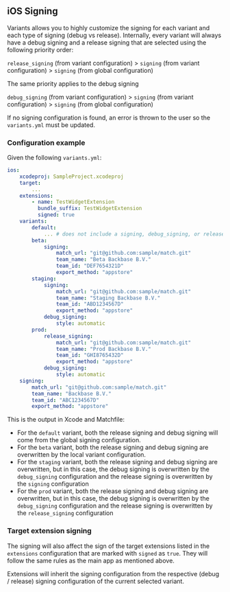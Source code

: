 ## iOS Signing

Variants allows you to highly customize the signing for each variant and each type of signing (debug vs release). Internally, every variant will always have a debug signing and a release signing that are selected using the following priority order:

`release_signing` (from variant configuration) > `signing` (from variant configuration) > `signing` (from global configuration)

The same priority applies to the debug signing

`debug_signing` (from variant configuration) > `signing` (from variant configuration) > `signing` (from global configuration)

If no signing configuration is found, an error is thrown to the user so the `variants.yml` must be updated.

### Configuration example

Given the following `variants.yml`:

```yaml
ios:
    xcodeproj: SampleProject.xcodeproj
    target:
        ...
    extensions:
        - name: TestWidgetExtension
          bundle_suffix: TestWidgetExtension
          signed: true
    variants:
        default:
            ... # does not include a signing, debug_signing, or release_signing
        beta:
            signing:
                match_url: "git@github.com:sample/match.git"
                team_name: "Beta Backbase B.V."
                team_id: "DEF7654321D"
                export_method: "appstore"
        staging:
            signing:
                match_url: "git@github.com:sample/match.git"
                team_name: "Staging Backbase B.V."
                team_id: "ABD1234567D"
                export_method: "appstore"
            debug_signing:
                style: automatic
        prod:
            release_signing:
                match_url: "git@github.com:sample/match.git"
                team_name: "Prod Backbase B.V."
                team_id: "GHI8765432D"
                export_method: "appstore"
            debug_signing:
                style: automatic
    signing:
        match_url: "git@github.com:sample/match.git"
        team_name: "Backbase B.V."
        team_id: "ABC1234567D"
        export_method: "appstore"
```

This is the output in Xcode and Matchfile:

- For the `default` variant, both the release signing and debug signing will come from the global signing configuration.
- For the `beta` variant, both the release signing and debug signing are overwritten by the local variant configuration.
- For the `staging` variant, both the release signing and debug signing are overwritten, but in this case, the debug signing is overwritten by the `debug_signing` configuration and the release signing is overwritten by the `signing` configuration
- For the `prod` variant, both the release signing and debug signing are overwritten, but in this case, the debug signing is overwritten by the `debug_signing` configuration and the release signing is overwritten by the `release_signing` configuration

### Target extension signing

The signing will also affect the sign of the target extensions listed in the `extensions` configuration that are marked with `signed` as `true`. They will follow the same rules as the main app as mentioned above.

Extensions will inherit the signing configuration from the respective (debug / release) signing configuration of the current selected variant.
